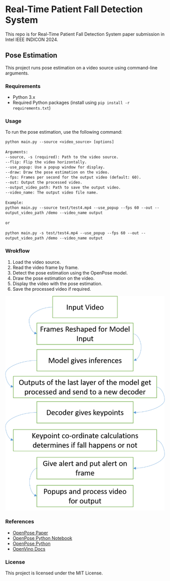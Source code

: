 # Real-Time Patient Fall Detection System

This repo is for Real-Time Patient Fall Detection System paper submission in Intel IEEE INDICON 2024.

## Pose Estimation

This project runs pose estimation on a video source using command-line arguments.

### Requirements

- Python 3.x
- Required Python packages (install using `pip install -r requirements.txt`)

### Usage

To run the pose estimation, use the following command:

```
python main.py --source <video_source> [options]

Arguments:
--source, -s (required): Path to the video source.
--flip: Flip the video horizontally.
--use_popup: Use a popup window for display.
--draw: Draw the pose estimation on the video.
--fps: Frames per second for the output video (default: 60).
--out: Output the processed video.
--output_video_path: Path to save the output video.
--video_name: The output video file name.

Example:
python main.py --source test/test4.mp4 --use_popup --fps 60 --out --output_video_path /demo --video_name output

or

python main.py -s test/test4.mp4 --use_popup --fps 60 --out --output_video_path /demo --video_name output
```

### Wrokflow

1. Load the video source.
2. Read the video frame by frame.
3. Detect the pose estimation using the OpenPose model.
4. Draw the pose estimation on the video.
5. Display the video with the pose estimation.
6. Save the processed video if required.

![Workflow Diagram](static/arc.png)

### References

- [OpenPose Paper](https://arxiv.org/pdf/1812.08008)
- [OpenPose Python Notebook](https://github.com/openvinotoolkit/openvino_notebooks/tree/latest/notebooks/pose-estimation-webcam)
- [OpenPose Python](https://github.com/openvinotoolkit/open_model_zoo/tree/master/models/intel/human-pose-estimation-0001)
- [OpenVino Docs](https://docs.openvino.ai/2024/notebooks/pose-estimation-with-output.html)


### License

This project is licensed under the MIT License.